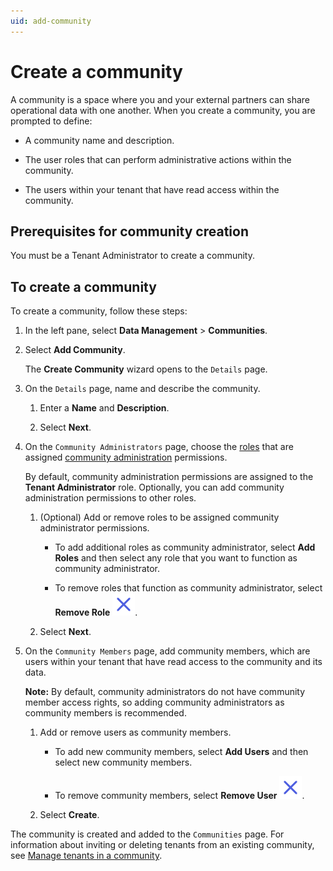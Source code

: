 ```yaml
---
uid: add-community
---
```


# Create a community

A community is a space where you and your external partners can share operational data with one another. When you create a community, you are prompted to define:

* A community name and description.

* The user roles that can perform administrative actions within the community.

* The users within your tenant that have read access within the community.

## Prerequisites for community creation

You must be a Tenant Administrator to create a community.

## To create a community

To create a community, follow these steps:

1. In the left pane, select **Data Management** > **Communities**.

1. Select **Add Community**.

    The **Create Community** wizard opens to the `Details` page.

1. On the `Details` page, name and describe the community.

    1. Enter a **Name** and **Description**.
    
    1. Select **Next**.

1. On the `Community Administrators` page, choose the [roles](xref:ccRoles) that are assigned [community administration](TODO) permissions.

    By default, community administration permissions are assigned to the **Tenant Administrator** role. Optionally, you can add community administration permissions to other roles.

    1. (Optional) Add or remove roles to be assigned community administrator permissions.

        * To add additional roles as community administrator, select **Add Roles** and then select any role that you want to function as community administrator.

        * To remove roles that function as community administrator, select **Remove Role** ![remove role](../_icons/remove-object.svg).

    1. Select **Next**.

1. On the `Community Members` page, add community members, which are users within your tenant that have read access to the community and its data. 

    **Note:** By default, community administrators do not have community member access rights, so adding community administrators as community members is recommended.

    1. Add or remove users as community members.

        * To add new community members, select **Add Users** and then select new community members.

        * To remove community members, select **Remove User** ![remove user](../_icons/remove-object.svg).

    1. Select **Create**.

The community is created and added to the `Communities` page. For information about inviting or deleting tenants from an existing community, see [Manage tenants in a community](xref:managecommunity).
